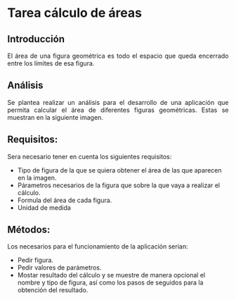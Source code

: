# Tarea cálculo de áreas
## Introducción

<p align="justify">
El área de una figura geométrica es todo el espacio que queda encerrado entre los límites de esa figura.
</p>
<p align="center">
  
## Análisis
  
<p align="justify">
Se plantea realizar un análisis para el desarrollo de una aplicación que permita calcular el área de diferentes figuras geométricas. Estas se muestran en la siguiente imagen.
</p>
<p align="center">


## Requisitos:
<p align="justify">
Sera necesario tener en cuenta los siguientes requisitos:
</p>

- Tipo de figura de la que se quiera obtener el área de las que aparecen en la imagen.
- Párametros necesarios de la figura que sobre la que vaya a realizar el cálculo.
- Formula del área de cada figura.
- Unidad de medida

## Métodos:
Los necesarios para el funcionamiento de la aplicación serian:
-	Pedir figura.
-	Pedir valores de parámetros.
-	Mostar resultado del cálculo y se muestre de manera opcional el nombre y tipo de figura, así como los pasos de seguidos para la obtención del resultado.

